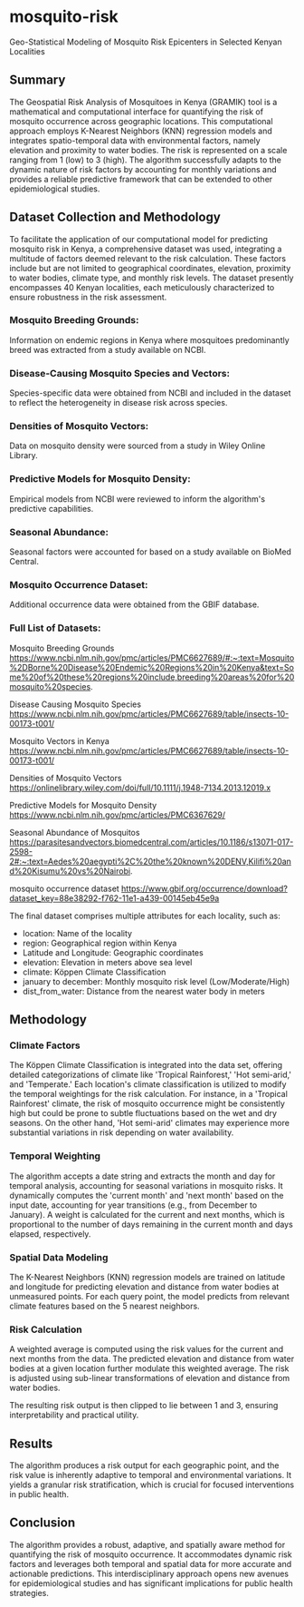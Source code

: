 # mosquito-risk
Geo-Statistical Modeling of Mosquito Risk Epicenters in Selected Kenyan Localities

## Summary

The Geospatial Risk Analysis of Mosquitoes in Kenya (GRAMIK) tool is a mathematical and computational interface for quantifying the risk of mosquito occurrence across geographic locations. This computational approach employs K-Nearest Neighbors (KNN) regression models and integrates spatio-temporal data with environmental factors, namely elevation and proximity to water bodies. The risk is represented on a scale ranging from 1 (low) to 3 (high). The algorithm successfully adapts to the dynamic nature of risk factors by accounting for monthly variations and provides a reliable predictive framework that can be extended to other epidemiological studies.

## Dataset Collection and Methodology

To facilitate the application of our computational model for predicting mosquito risk in Kenya, a comprehensive dataset was used, integrating a multitude of factors deemed relevant to the risk calculation. These factors include but are not limited to geographical coordinates, elevation, proximity to water bodies, climate type, and monthly risk levels. The dataset presently encompasses 40 Kenyan localities, each meticulously characterized to ensure robustness in the risk assessment.

### Mosquito Breeding Grounds: 

Information on endemic regions in Kenya where mosquitoes predominantly breed was extracted from a study available on NCBI.

### Disease-Causing Mosquito Species and Vectors: 

Species-specific data were obtained from NCBI and included in the dataset to reflect the heterogeneity in disease risk across species.

### Densities of Mosquito Vectors: 

Data on mosquito density were sourced from a study in Wiley Online Library.

### Predictive Models for Mosquito Density: 

Empirical models from NCBI were reviewed to inform the algorithm's predictive capabilities.

### Seasonal Abundance: 

Seasonal factors were accounted for based on a study available on BioMed Central.

### Mosquito Occurrence Dataset: 

Additional occurrence data were obtained from the GBIF database.

### Full List of Datasets: 

Mosquito Breeding Grounds
https://www.ncbi.nlm.nih.gov/pmc/articles/PMC6627689/#:~:text=Mosquito%2DBorne%20Disease%20Endemic%20Regions%20in%20Kenya&text=Some%20of%20these%20regions%20include,breeding%20areas%20for%20mosquito%20species. 

Disease Causing Mosquito Species 
https://www.ncbi.nlm.nih.gov/pmc/articles/PMC6627689/table/insects-10-00173-t001/ 

Mosquito Vectors in Kenya
https://www.ncbi.nlm.nih.gov/pmc/articles/PMC6627689/table/insects-10-00173-t001/  

Densities of Mosquito Vectors
https://onlinelibrary.wiley.com/doi/full/10.1111/j.1948-7134.2013.12019.x 

Predictive Models for Mosquito Density
https://www.ncbi.nlm.nih.gov/pmc/articles/PMC6367629/ 

Seasonal Abundance of Mosquitos
https://parasitesandvectors.biomedcentral.com/articles/10.1186/s13071-017-2598-2#:~:text=Aedes%20aegypti%2C%20the%20known%20DENV,Kilifi%20and%20Kisumu%20vs%20Nairobi. 

mosquito occurrence dataset
​​https://www.gbif.org/occurrence/download?dataset_key=88e38292-f762-11e1-a439-00145eb45e9a 


The final dataset comprises multiple attributes for each locality, such as:

* location: Name of the locality
* region: Geographical region within Kenya
* Latitude and Longitude: Geographic coordinates
* elevation: Elevation in meters above sea level
* climate: Köppen Climate Classification
* january to december: Monthly mosquito risk level (Low/Moderate/High)
* dist_from_water: Distance from the nearest water body in meters

## Methodology

### Climate Factors 
The Köppen Climate Classification is integrated into the data set, offering detailed categorizations of climate like 'Tropical Rainforest,' 'Hot semi-arid,' and 'Temperate.' Each location's climate classification is utilized to modify the temporal weightings for the risk calculation. For instance, in a 'Tropical Rainforest' climate, the risk of mosquito occurrence might be consistently high but could be prone to subtle fluctuations based on the wet and dry seasons. On the other hand, 'Hot semi-arid' climates may experience more substantial variations in risk depending on water availability.

### Temporal Weighting
The algorithm accepts a date string and extracts the month and day for temporal analysis, accounting for seasonal variations in mosquito risks. It dynamically computes the 'current month' and 'next month' based on the input date, accounting for year transitions (e.g., from December to January). A weight is calculated for the current and next months, which is proportional to the number of days remaining in the current month and days elapsed, respectively.​
 
### Spatial Data Modeling
The K-Nearest Neighbors (KNN) regression models are trained on latitude and longitude for predicting elevation and distance from water bodies at unmeasured points. For each query point, the model predicts from relevant climate features based on the 5 nearest neighbors.

### Risk Calculation
A weighted average is computed using the risk values for the current and next months from the data. The predicted elevation and distance from water bodies at a given location further modulate this weighted average. The risk is adjusted using sub-linear transformations of elevation and distance from water bodies.

The resulting risk output is then clipped to lie between 1 and 3, ensuring interpretability and practical utility.

## Results
The algorithm produces a risk output for each geographic point, and the risk value is inherently adaptive to temporal and environmental variations. It yields a granular risk stratification, which is crucial for focused interventions in public health.

## Conclusion
The algorithm provides a robust, adaptive, and spatially aware method for quantifying the risk of mosquito occurrence. It accommodates dynamic risk factors and leverages both temporal and spatial data for more accurate and actionable predictions. This interdisciplinary approach opens new avenues for epidemiological studies and has significant implications for public health strategies.
